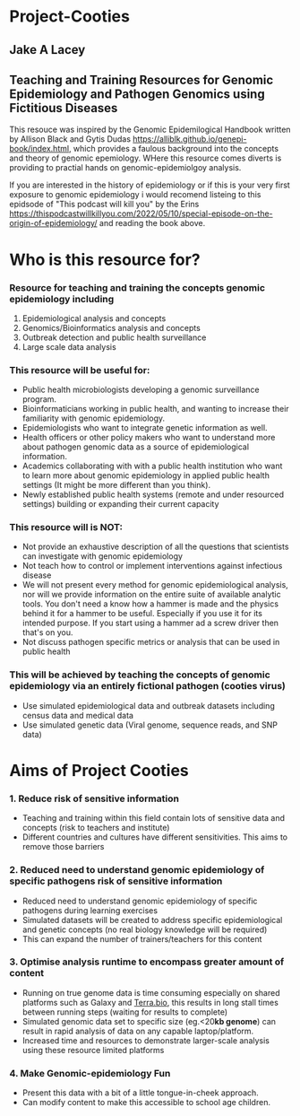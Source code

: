 # Project-Cooties
## Jake A Lacey

## Teaching and Training Resources for Genomic Epidemiology and Pathogen Genomics using Fictitious Diseases 

This resouce was inspired by the Genomic Epidemilogical Handbook written by Allison Black and Gytis Dudas https://alliblk.github.io/genepi-book/index.html, which provides a faulous background into the concepts and theory of genomic epemiology. WHere this resource comes diverts is providing to practial hands on genomic-epidemiolgoy analysis.  

If you are interested in the history of epidemiology or if this is your very first exposure to genomic epidemiology i would recomend listeing to this epidsode of "This podcast will kill you" by the Erins https://thispodcastwillkillyou.com/2022/05/10/special-episode-on-the-origin-of-epidemiology/ and reading the book above. 

# Who is this resource for?

### Resource for teaching and training the concepts genomic epidemiology including

1. Epidemiological analysis and concepts
2. Genomics/Bioinformatics analysis and concepts
3. Outbreak detection and public health surveillance
4. Large scale data analysis

### This resource will be useful for:

- Public health microbiologists developing a genomic surveillance program.
- Bioinformaticians working in public health, and wanting to increase their familiarity with genomic epidemiology.
- Epidemiologists who want to integrate genetic information as well.
- Health officers or other policy makers who want to understand more about pathogen genomic data as a source of epidemiological information.
- Academics collaborating with with a public health institution who want to learn more about genomic epidemiology in applied public health settings (It might be more different than you think).
- Newly established public health systems (remote and under resourced settings) building or expanding their current capacity

### This resource will is NOT:

- Not provide an exhaustive description of all the questions that scientists can investigate with genomic epidemiology
- Not teach how to control or implement interventions against infectious disease
- We will not present every method for genomic epidemiological analysis, nor will we provide information on the entire suite of available analytic tools. You don't need a know how a hammer is made and the physics behind it for a hammer to be useful. Especially if you use it for its intended purpose. If you start using a hammer ad a screw driver then that's on you.
- Not discuss pathogen specific metrics or analysis that can be used in public health

### This will be achieved by teaching the concepts of genomic epidemiology via an entirely fictional pathogen (cooties virus)

- Use simulated epidemiological data and outbreak datasets including census data and medical data
- Use simulated genetic data (Viral genome, sequence reads, and SNP data)

# Aims of Project Cooties

### **1. Reduce risk of sensitive information**

- Teaching and training within this field contain lots of sensitive data and concepts (risk to teachers and institute)
- Different countries and cultures have different sensitivities. This aims to remove those barriers

### **2.**  Reduced need to understand genomic epidemiology of specific pathogens **risk of sensitive information**

- Reduced need to understand genomic epidemiology of specific pathogens during learning exercises
- Simulated datasets will be created to address specific epidemiological and genetic concepts (no real biology knowledge will be required) 
- This can expand the number of trainers/teachers for this content

### **3. Optimise analysis runtime to encompass greater amount of content**

- Running on true genome data is time consuming especially on shared platforms such as Galaxy and [Terra.bio](http://Terra.bio), this results in long stall times between running steps (waiting for results to complete)
- Simulated genomic data set to specific size (eg.<20**kb genome**) can result in rapid analysis of data on any capable laptop/platform.
- Increased time and resources to demonstrate larger-scale analysis using these resource limited platforms

### **4. Make Genomic-epidemiology Fun**

- Present this data with a bit of a little tongue-in-cheek approach.
- Can modify content to make this accessible to school age children.